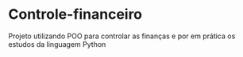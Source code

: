 # Controle-financeiro
 Projeto utilizando POO para controlar as finanças e por em prática os estudos da linguagem  Python

